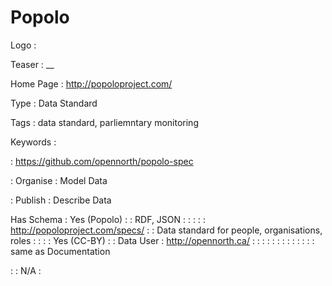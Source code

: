 # Popolo

Logo
: ![]()

Teaser
: __

Home Page
: http://popoloproject.com/

Type
: Data Standard

Tags
: data standard, parliemntary monitoring

Keywords
: 

: https://github.com/opennorth/popolo-spec


: Organise
: Model Data

: Publish
: Describe Data

Has Schema
: Yes (Popolo)
: 
: RDF, JSON
: 
: 
: 
: 
: http://popoloproject.com/specs/
: 
: Data standard for people, organisations, roles
: 
: 
: 
: Yes (CC-BY)
: 
: Data User
: http://opennorth.ca/
: 
: 
: 
: 
: 
: 
: 
: 
: 
: 
: 
: 
: same as Documentation

: 
: N/A
: 
